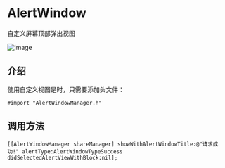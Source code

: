 # AlertWindow
自定义屏幕顶部弹出视图

![image](http://code.cocoachina.com/uploads/attachments/20170721/135625/8224ef10ff43d2ce71fee1526ca6066f.gif)

## 介绍

使用自定义视图是时，只需要添加头文件：

    #import "AlertWindowManager.h"


## 调用方法

    [[AlertWindowManager shareManager] showWithAlertWindowTitle:@"请求成功!" alertType:AlertWindowTypeSuccess didSelectedAlertViewWithBlock:nil];